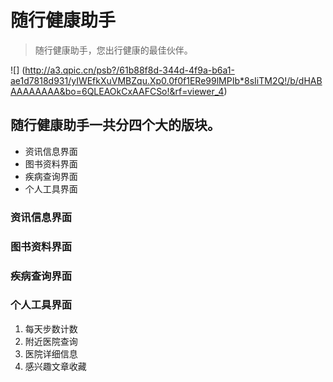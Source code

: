 # 随行健康助手
> 随行健康助手，您出行健康的最佳伙伴。

![] (http://a3.qpic.cn/psb?/61b88f8d-344d-4f9a-b6a1-ae1d7818d931/yIWEfkXuVMBZqu.Xp0.0f0f1ERe99lMPIb*8sIiTM2Q!/b/dHABAAAAAAAA&bo=6QLEAOkCxAAFCSo!&rf=viewer_4)
## 随行健康助手一共分四个大的版块。
- 资讯信息界面
- 图书资料界面
- 疾病查询界面
- 个人工具界面

### 资讯信息界面

### 图书资料界面

### 疾病查询界面

### 个人工具界面
1. 每天步数计数
2. 附近医院查询
3. 医院详细信息
4. 感兴趣文章收藏
